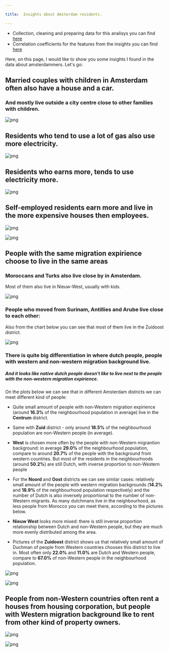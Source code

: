 ```yaml
---

title:  Insights about Amsterdam residents.

---
```

* Collection, cleaning and preparing data for this analisys you can find [here](./collecting_data_for_eda.md)
* Correlation coefficients for the features from the insights you can find [here](./high_correlation.md)

Here, on this page, I would like to show you some insights I found in the data about amsterdammers. Let's go:

## Married couples with children in Amsterdam often also have a house and a car. 
### And mostly live outside a city centre close to other families with children.


    
![png](insights_files/insights_4_0.png)
    


## Residents who tend to use a lot of gas also use more electricity.


    
![png](insights_files/insights_6_0.png)
    


## Residents who earns more, tends to use electricity more.


    
![png](insights_files/insights_8_0.png)
    


## Self-employed residents earn more and live in the more expensive houses then employees.


    
![png](insights_files/insights_10_0.png)
    



    
![png](insights_files/insights_11_0.png)
    


## People with the same migration expirience choose to live in the same areas

### Moroccans and Turks also live close by in Amsterdam.
Most of them also live in Nieuw-West, usually with kids.


    
![png](insights_files/insights_14_0.png)
    


### People who moved from Surinam, Antillies and Arube live close to each other:
Also from the chart below you can see that most of them live in the Zuidoost district.


    
![png](insights_files/insights_16_0.png)
    


### There is quite big differentiation in where dutch people, people with western and non-western migration background live.

##### And it looks like native dutch people doesn't like to live next to the people with the non-western migration expirience. 

On the plots below we can see that in different Amsterdam districts we can meet different kind of people:


- Quite small amount of people with non-Western migration expirience (around **16.3%** of the neighbourhood population in average) live in the **Centrum** district.



- Same with **Zuid** district - only around **18.5%** of the neighbourhood population are non-Western people (in average).



- **West** is chosen more often by the people with non-Western migrantion background: in average **29.0%** of the neighbourhood population, compare to around **20.7%** of the people with the background from western countries. But most of the residents in the neighbourhoods (around **50.2%**) are still Dutch, with inverse proportion to non-Western people



- For the **Noord** and **Oost** districts we can see similar cases: relatively small amount of the people with western migration backgrounds (**14.2%** and **18.9%** of the neighbourhood population respectively) and the number of Dutch is also inversely proportional to the number of non-Western migrants. As many dutchmans live in the neighbourhood, as less people from Morocco you can meet there, according to the pictures below.



- **Nieuw West** looks more mixed: there is still inverse proportion relationship between Dutch and non-Western people, but they are much more evenly distributed among the area.



- Pictures of the **Zuidoost** district shows us that relatively small amount of Duchman of people from Western countries chooses this district to live in. Most often only **22.0%** and **11.0%** are Dutch and Western people, compare to **67.0%** of non-Western people in the neighbourhood population.



    
![png](insights_files/insights_20_0.png)
    



    
![png](insights_files/insights_21_0.png)
    


## People from non-Western countries often rent a houses from housing corporation, but people with Western migration background lke to rent from other kind of property owners.  


    
![png](insights_files/insights_23_0.png)
    



    
![png](insights_files/insights_23_1.png)
    

